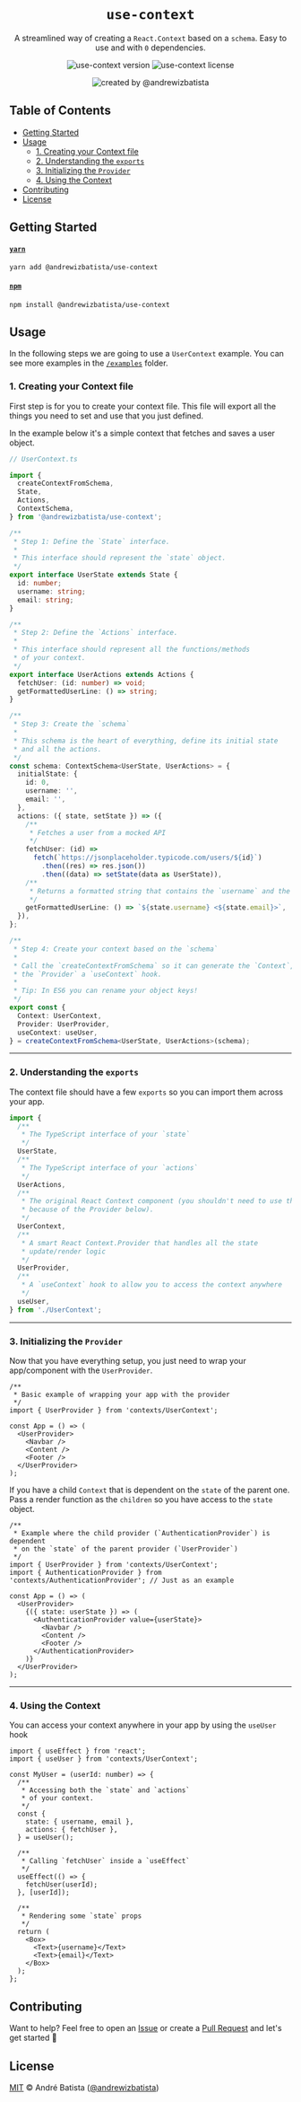 <div align="center">

# `use-context`

A streamlined way of creating a `React.Context` based on a `schema`. Easy to use and with `0` dependencies.

![use-context version](https://img.shields.io/npm/v/@andrewizbatista/use-context?style=flat-square&color=yellow&label=NPM) ![use-context license](https://img.shields.io/npm/l/@andrewizbatista/use-context?style=flat-square&color=green&label=License)

![created by @andrewizbatista](https://img.shields.io/badge/Created%20By-@andrewizbatista-crimson?style=flat-square)

</div>

## <a name="index"></a>Table of Contents

- [Getting Started](#getting-started)
- [Usage](#usage)
  - [1. Creating your Context file](#usage/1)
  - [2. Understanding the `exports`](#usage/2)
  - [3. Initializing the `Provider`](#usage/3)
  - [4. Using the Context](#usage/4)
- [Contributing](#contributing)
- [License](#license)

## <a name="getting-started"></a>Getting Started

#### [`yarn`](https://yarnpkg.com/package/@andrewizbatista/use-context)

```
yarn add @andrewizbatista/use-context
```

#### [`npm`](https://www.npmjs.com/package/@andrewizbatista/use-context)

```
npm install @andrewizbatista/use-context
```

## <a name="usage"></a>Usage

In the following steps we are going to use a `UserContext` example. You can see more examples in the [`/examples`](https://github.com/andrewizbatista/use-context/tree/main/examples) folder.

### <a name="usage/1"></a>1. Creating your Context file

First step is for you to create your context file. This file will export all the things you need to set and use that you just defined.

In the example below it's a simple context that fetches and saves a user object.

```ts
// UserContext.ts

import {
  createContextFromSchema,
  State,
  Actions,
  ContextSchema,
} from '@andrewizbatista/use-context';

/**
 * Step 1: Define the `State` interface.
 *
 * This interface should represent the `state` object.
 */
export interface UserState extends State {
  id: number;
  username: string;
  email: string;
}

/**
 * Step 2: Define the `Actions` interface.
 *
 * This interface should represent all the functions/methods
 * of your context.
 */
export interface UserActions extends Actions {
  fetchUser: (id: number) => void;
  getFormattedUserLine: () => string;
}

/**
 * Step 3: Create the `schema`
 *
 * This schema is the heart of everything, define its initial state
 * and all the actions.
 */
const schema: ContextSchema<UserState, UserActions> = {
  initialState: {
    id: 0,
    username: '',
    email: '',
  },
  actions: ({ state, setState }) => ({
    /**
     * Fetches a user from a mocked API
     */
    fetchUser: (id) =>
      fetch(`https://jsonplaceholder.typicode.com/users/${id}`)
        .then((res) => res.json())
        .then((data) => setState(data as UserState)),
    /**
     * Returns a formatted string that contains the `username` and the `email`
     */
    getFormattedUserLine: () => `${state.username} <${state.email}>`,
  }),
};

/**
 * Step 4: Create your context based on the `schema`
 *
 * Call the `createContextFromSchema` so it can generate the `Context`,
 * the `Provider` a `useContext` hook.
 *
 * Tip: In ES6 you can rename your object keys!
 */
export const {
  Context: UserContext,
  Provider: UserProvider,
  useContext: useUser,
} = createContextFromSchema<UserState, UserActions>(schema);
```

---

### <a name="usage/2"></a>2. Understanding the `exports`

The context file should have a few `exports` so you can import them across your app.

```ts
import {
  /**
   * The TypeScript interface of your `state`
   */
  UserState,
  /**
   * The TypeScript interface of your `actions`
   */
  UserActions,
  /**
   * The original React Context component (you shouldn't need to use this,
   * because of the Provider below).
   */
  UserContext,
  /**
   * A smart React Context.Provider that handles all the state
   * update/render logic
   */
  UserProvider,
  /**
   * A `useContext` hook to allow you to access the context anywhere
   */
  useUser,
} from './UserContext';
```

---

### <a name="usage/3"></a>3. Initializing the `Provider`

Now that you have everything setup, you just need to wrap your app/component with the `UserProvider`.

```tsx
/**
 * Basic example of wrapping your app with the provider
 */
import { UserProvider } from 'contexts/UserContext';

const App = () => (
  <UserProvider>
    <Navbar />
    <Content />
    <Footer />
  </UserProvider>
);
```

If you have a child `Context` that is dependent on the `state` of the parent one. Pass a render function as the `children` so you have access to the `state` object.

```tsx
/**
 * Example where the child provider (`AuthenticationProvider`) is dependent
 * on the `state` of the parent provider (`UserProvider`)
 */
import { UserProvider } from 'contexts/UserContext';
import { AuthenticationProvider } from 'contexts/AuthenticationProvider'; // Just as an example

const App = () => (
  <UserProvider>
    {({ state: userState }) => (
      <AuthenticationProvider value={userState}>
        <Navbar />
        <Content />
        <Footer />
      </AuthenticationProvider>
    )}
  </UserProvider>
);
```

---

### <a name="usage/4"></a>4. Using the Context

You can access your context anywhere in your app by using the `useUser` hook

```tsx
import { useEffect } from 'react';
import { useUser } from 'contexts/UserContext';

const MyUser = (userId: number) => {
  /**
   * Accessing both the `state` and `actions`
   * of your context.
   */
  const {
    state: { username, email },
    actions: { fetchUser },
  } = useUser();

  /**
   * Calling `fetchUser` inside a `useEffect`
   */
  useEffect(() => {
    fetchUser(userId);
  }, [userId]);

  /**
   * Rendering some `state` props
   */
  return (
    <Box>
      <Text>{username}</Text>
      <Text>{email}</Text>
    </Box>
  );
};
```

## <a name="contributing"></a>Contributing

Want to help? Feel free to open an [Issue](https://github.com/andrewizbatista/use-context/issues) or create a [Pull Request](https://github.com/andrewizbatista/use-context/pulls) and let's get started 🚀

## <a name="license"></a>License

[MIT](https://github.com/andrewizbatista/use-context/blob/main/LICENSE) © André Batista ([@andrewizbatista](https://github.com/andrewizbatista))
